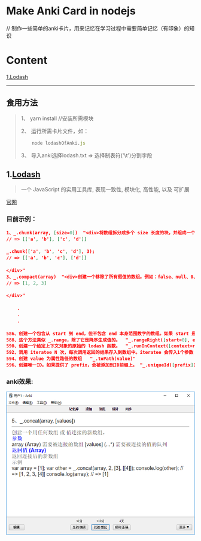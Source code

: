 # Make Anki Card in nodejs
// 制作一些简单的anki卡片，用来记忆在学习过程中需要简单记忆（有印象）的知识

# Content
[1.Lodash](#目前示例)

---

<h2><b>食用方法</b></h2>

> 1、 yarn install   //安装所需模块
>
> 2、 运行所需卡片文件，如：
>
>
>```js
>     node lodashOfAnki.js
>```
> 3、 导入anki选择lodash.txt => 选择制表符('\t')分割字段
## 1.[Lodash][0]
> 一个 JavaScript 的实用工具库, 表现一致性, 模块化, 高性能, 以及 可扩展

[官网][1]

[0]: ./lodash/lodashOfAnki.js
[1]: https://www.lodashjs.com/

### 目前示例：
```json
1、_.chunk(array, [size=0])	"<div>将数组拆分成多个 size 长度的块，并组成一个新数组。如果数组无法被分割成全部等长的块，那么最后剩余的元素将组成一个块。</div><div><font color=""#0000ff""><b>参数</b></font></div><div>array (Array) 需要被处理的数组 [size=0] (number) 每个块的长度     </div><div><font color=""#0000ff""><b>返回值 (Array)</b></font></div><div>  返回一个拆分好的新数组</div><div><font color=""#a9a9a9""><b>示例</b></font></div><div>_.chunk(['a', 'b', 'c', 'd'], 2);
// => [['a', 'b'], ['c', 'd']]

_.chunk(['a', 'b', 'c', 'd'], 3);
// => [['a', 'b', 'c'], ['d']]

</div>"
3、_.compact(array)	"<div>创建一个移除了所有假值的数组。例如：false、null、0、""、undefined， 以及NaN 都是 “假值”.</div><div><font color=""#0000ff""><b>参数</b></font></div><div>array (Array) 需要被处理的数组。     </div><div><font color=""#0000ff""><b>返回值 (Array)</b></font></div><div>  返回移除了假值的数组。</div><div><font color=""#a9a9a9""><b>示例</b></font></div><div>_.compact([0, 1, false, 2, '', 3]);
// => [1, 2, 3]

</div>"

    .
    .
    .
    
586、创建一个包含从 start 到 end，但不包含 end 本身范围数字的数组。如果 start 是负数，而 end 或 step 没有指定，那么 step 从 -1 为开始。如果 end 没有指定，start 设置为 0。如果 end 小于 start，会创建一个空数组，除非指定了 step。注意: JavaScript 遵循 IEEE-754 标准处理无法预料的浮点数结果。	"_.range([start=0], end, [step=1])"
588、这个方法类似 _.range，除了它是降序生成值的。	"_.rangeRight([start=0], end, [step=1])"
590、创建一个给定上下文对象的原始的 lodash 函数。	"_.runInContext([context=root])"
592、调用 iteratee N 次，每次调用返回的结果存入到数组中。iteratee 会传入1个参数：(index)。	"_.times(n, [iteratee=_.identity])"
594、创建 value 为属性路径的数组	"_.toPath(value)"
596、创建唯一ID。如果提供了 prefix，会被添加到ID前缀上。	"_.uniqueId([prefix])"

```
### anki效果:
![lodashAnki](./lodash/lodashAnki.png)

